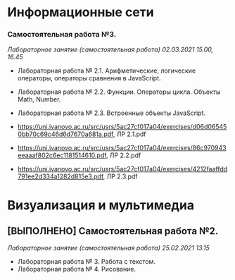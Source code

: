 # Информационные сети

### Самостоятельная работа №3.

*Лабораторное занятие (самостоятельная работа) 02.03.2021 15.00, 16.45*

- Лабораторная работа № 2.1. Арифметические, логические операторы, операторы сравнения в JavaScript.
- Лабораторная работа № 2.2. Функции. Операторы цикла. Объекты Math, Number.
- Лабораторная работа № 2.3. Встроенные объекты JavaScript.

- https://uni.ivanovo.ac.ru/src/usrs/5ac27cf017a04/exercises/d06d065450bb70c69c46d6d7670a681a.pdf, ЛР 2.1.pdf
- https://uni.ivanovo.ac.ru/src/usrs/5ac27cf017a04/exercises/86c970943eeaaaf802c6ec1181514610.pdf, ЛР 2.2.pdf
- https://uni.ivanovo.ac.ru/src/usrs/5ac27cf017a04/exercises/4212faaffdd791ee2d334a1282d815e3.pdf, ЛР 2.3.pdf

# Визуализация и мультимедиа

## [ВЫПОЛНЕНО] Самостоятельная работа №2.

*Лабораторное занятие (самостоятельная работа) 25.02.2021 13.15*

- Лабораторная работа № 3. Работа с текстом.
- Лабораторная работа № 4. Рисование.
